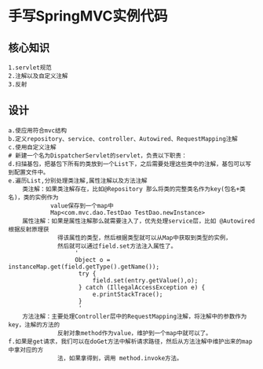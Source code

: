 手写SpringMVC实例代码
====================================
核心知识
-----------------------------
    1.servlet规范
    2.注解以及自定义注解
    3.反射


设计
--------------------------------------
    a.使应用符合mvc结构
    b.定义repository、service、controller、Autowired、RequestMapping注解
    c.使用自定义注解
    # 新建一个名为DispatcherServlet的servlet，负责以下职责：
    d.扫描基包，把基包下所有的类放到一个List下，之后需要处理这些类中的注解，基包可以写到配置文件中。
    e.遍历List,分别处理类注解,属性注解以及方法注解
        类注解：如果类注解存在，比如@Repository 那么将类的完整类名作为key(包名+类名)，类的实例作为
                value保存到一个map中
                Map<com.mvc.dao.TestDao TestDao.newInstance>
        属性注解：如果是属性注解那么就需要注入了，优先处理service层，比如 @Autowired 根据反射原理获
                  得该属性的类型，然后根据类型就可以从Map中获取到类型的实例，
                  然后就可以通过field.set方法注入属性了。
                       '
                       Object o = instanceMap.get(field.getType().getName());
                        try {
                            field.set(entry.getValue(),o);
                        } catch (IllegalAccessException e) {
                            e.printStackTrace();
                        }
                        '
        方法注解：主要处理Controller层中的RequestMapping注解，将注解中的参数作为key，注解的方法的
                  反射对象method作为value，维护到一个map中就可以了。
    f.如果是get请求，我们可以在doGet方法中解析请求路径，然后从方法注解中维护出来的map中拿对应的方
                  法，如果拿得到，调用 method.invoke方法。
